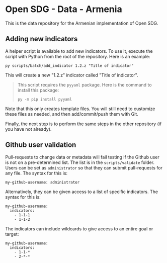# Open SDG - Data - Armenia

This is the data repository for the Armenian implementation of Open SDG.

## Adding new indicators

A helper script is available to add new indicators. To use it, execute the script
with Python from the root of the repository. Here is an example:

`py scripts/batch/add_indicator 1.2.z "Title of indicator"`

This will create a new "1.2.z" indicator called "Title of indicator".

> This script requires the `pyyaml` package. Here is the command to install
> this package:
>
> `py -m pip install pyyaml`

Note that this only creates template files. You will still need to customize
these files as needed, and then add/commit/push them with Git.

Finally, the next step is to perform the same steps in the other repository (if
you have not already).

## Github user validation

Pull-requests to change data or metadata will fail testing if the Github user
is not on a pre-determined list. The list is in the `scripts/validate` folder.
Users can be set as `administrator` so that they can submit pull-requests for
any file. The syntax for this is:

```
my-github-username: administrator
```

Alternatively, they can be given access to a list of specific indicators. The
syntax for this is:

```
my-github-username:
  indicators:
    - 1-1-1
    - 1-1-2
```

The indicators can include wildcards to give access to an entire goal or target:

```
my-github-username:
  indicators:
    - 1-1-*
    - 2-*-*
```